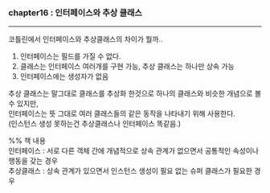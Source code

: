 ### chapter16 : 인터페이스와 추상 클래스  

---

코틀린에서 인터페이스와 추상클래스의 차이가 뭘까..  

1. 인터페이스는 필드를 가질 수 없다.
2. 클래스는 인터페이스 여러개를 구현 가능, 추상 클래스는 하나만 상속 가능
3. 인터페이스에는 생성자가 없음

추상 클래스는 말그대로 클래스를 추상화 한것으로 하나의 클래스와 비슷한 개념으로 볼 수 있지만,  
인터페이스는 뜻 그대로 여러 클래스들의 같은 동작을 나타내기 위해 사용한다.  
(인스턴스 생성 못하는건 추상클래스나 인터페이스 똑같음.)

%% 책 내용   
인터페이스 : 서로 다른 객체 간에 개념적으로 상속 관계가 없으면서 공통적인 속성이나 행동을 갖는 경우  
추상클래스 : 상속 관계가 있으면서 인스턴스 생성이 필요 없는 슈퍼 클래스가 필요한 경우  